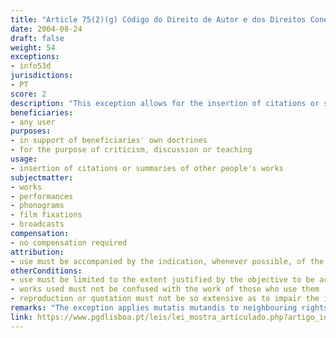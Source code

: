 ```yaml
---
title: "Article 75(2)(g) Código do Direito de Autor e dos Direitos Conexos"
date: 2004-08-24
draft: false
weight: 54
exceptions:
- info53d
jurisdictions:
- PT
score: 2
description: "This exception allows for the insertion of citations or summaries of other people's works, whatever their genre and nature, in support of their own doctrines or for the purpose of criticism, discussion or teaching, and to the extent justified by the objective to be achieved." 
beneficiaries:
- any user
purposes: 
- in support of beneficiaries' own doctrines 
- for the purpose of criticism, discussion or teaching
usage:
- insertion of citations or summaries of other people's works
subjectmatter:
- works
- performances
- phonograms
- film fixations
- broadcasts
compensation:
- no compensation required
attribution: 
- use must be accompanied by the indication, whenever possible, of the name of the author and editor, the title of the work and other circumstances that identify them
otherConditions: 
- use must be limited to the extent justified by the objective to be achieved
- works used must not be confused with the work of those who use them
- reproduction or quotation must not be so extensive as to impair the interest in the original works
remarks: "The exception applies mutatis mutandis to neighbouring rights under art. 189(3) of the Copyright code. Also under 189(1)(b), excerpts from a performance, a phonogram, a videogram or a broadcast, provided that the use of such excerpts is justified for the purposes of information or criticism or any other of those that authorise quotations or summaries referred to in Article 75 (2)(g), is exempted from protection by related rights.<br /><br />Indication of source is mandatory in Portugal for all exceptions. Under art. 76º n.º1 (a), the free use referred to in the previous article must be accompanied by the indication, whenever possible, of the name of the author and editor, the title of the work and other circumstances that identify them.<br /><br />Under art 76(2), the works reproduced or cited, in the cases of paragraphs b), d), e), f), g) and h) of paragraph 2 of art 75, must not be confused with the work of those who use them, nor can the reproduction or quotation be so extensive as to impair the interest in those works."
link: https://www.pgdlisboa.pt/leis/lei_mostra_articulado.php?artigo_id=484A0075&nid=484&tabela=leis&pagina=1&ficha=1&so_miolo=&nversao=#artigo
---
```

